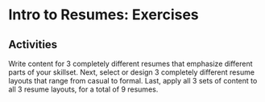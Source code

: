# Intro to Resumes: Exercises

## Activities

Write content for 3 completely different resumes that emphasize different parts of your skillset. Next, select or design 3 completely different resume layouts that range from casual to formal. Last, apply all 3 sets of content to all 3 resume layouts, for a total of 9 resumes.
